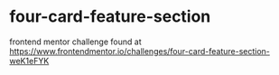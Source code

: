 # four-card-feature-section
frontend mentor challenge found at https://www.frontendmentor.io/challenges/four-card-feature-section-weK1eFYK

